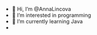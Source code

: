 - 👋 Hi, I’m @AnnaLincova
- 👀 I’m interested in programming
- 🌱 I’m currently learning Java
- 


<!---
AnnaLincova/AnnaLincova is a ✨ special ✨ repository because its `README.md` (this file) appears on your GitHub profile.
You can click the Preview link to take a look at your changes.
--->
